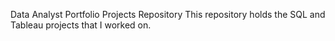 Data Analyst Portfolio Projects Repository
This repository holds the SQL and Tableau projects that I worked on.
